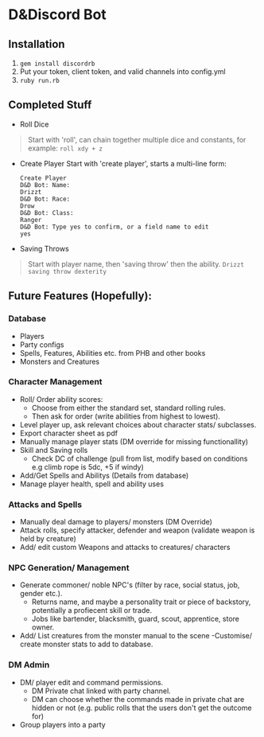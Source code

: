 # D&Discord Bot
## Installation
1. `gem install discordrb`
2. Put your token, client token, and valid channels into config.yml
3. `ruby run.rb`

## Completed Stuff
- Roll Dice
>    Start with 'roll', can chain together multiple dice and constants, for example:
>    `roll xdy + z`
- Create Player
    Start with 'create player', starts a multi-line form:
    ```
    Create Player
    D&D Bot: Name:
    Drizzt
    D&D Bot: Race:
    Drow
    D&D Bot: Class:
    Ranger
    D&D Bot: Type yes to confirm, or a field name to edit
    yes
    ```
- Saving Throws
>    Start with player name, then 'saving throw' then the ability.
>    `Drizzt saving throw dexterity`
## Future Features (Hopefully):

### Database
- Players
- Party configs
- Spells, Features, Abilities etc. from PHB and other books
- Monsters and Creatures

### Character Management
- Roll/ Order ability scores:
   * Choose from either the standard set, standard rolling rules.
   * Then ask for order (write abilities from highest to lowest).
- Level player up, ask relevant choices about character stats/ subclasses.
- Export character sheet as pdf
- Manually manage player stats (DM override for missing functionallity)
- Skill and Saving rolls
   * Check DC of challenge (pull from list, modify based on conditions e.g climb rope is 5dc, +5 if windy)
- Add/Get Spells and Abilitys (Details from database)
- Manage player health, spell and ability uses


### Attacks and Spells
- Manually deal damage to players/ monsters (DM Override)
- Attack rolls, specify attacker, defender and weapon (validate weapon is held by creature)
- Add/ edit custom Weapons and attacks to creatures/ characters

### NPC Generation/ Management
- Generate commoner/ noble NPC's (filter by race, social status, job, gender etc.).
    * Returns name, and maybe a personality trait or piece of backstory, potentially a profiecent skill or trade.
    * Jobs like bartender, blacksmith, guard, scout, apprentice, store owner.
- Add/ List creatures from the monster manual to the scene
    -Customise/ create monster stats to add to database.

### DM Admin
- DM/ player edit and command permissions.
    * DM Private chat linked with party channel.
    * DM can choose whether the commands made in private chat are hidden or not (e.g. public rolls that the users don't get the outcome for)
- Group players into a party
